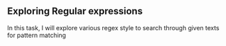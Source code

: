 ## Exploring Regular expressions

In this task, I will explore various regex style to search through given texts for pattern matching

